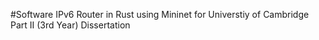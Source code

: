 #Software IPv6 Router in Rust using Mininet for Universtiy of Cambridge Part II (3rd Year) Dissertation



